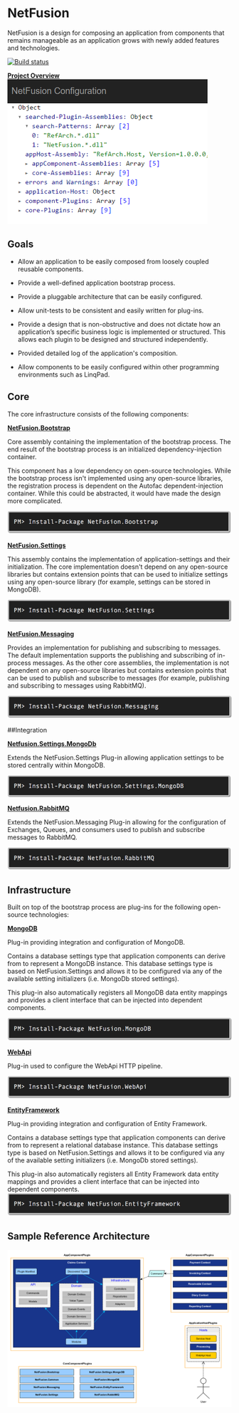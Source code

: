 # NetFusion
NetFusion is a design for composing an application from components that remains manageable as an application grows with newly added features and technologies.

[![Build status](https://ci.appveyor.com/api/projects/status/8k6l6lvmuulk2y94?svg=true)](https://ci.appveyor.com/project/grecosoft/netfusion)

**[Project Overview](https://docs.google.com/presentation/d/10CKV0Vc4d0YuIh5JHq6Mgzh7nDx2BFEytFrx2vDL4po/edit?usp=sharing)**
![image](./img/NetFusionLog-0.PNG)

## Goals
* Allow an application to be easily composed from loosely coupled reusable components.

* Provide a well-defined application bootstrap process.

* Provide a pluggable architecture that can be easily configured.

* Allow unit-tests to be consistent and easily written for plug-ins. 

* Provide a design that is non-obstructive and does not dictate how an application’s specific business logic is implemented or structured.  This allows each plugin to be designed and structured independently.

* Provided detailed log of the application's composition.

* Allow components to be easily configured within other programming environments such as LinqPad.

## Core
The core infrastructure consists of the following components:

**[NetFusion.Bootstrap](./src/NetFusion/NetFusion.Bootstrap/README.md)**

Core assembly containing the implementation of the bootstrap process.  The end result of the bootstrap process is an initialized dependency-injection container.  

This component has a low dependency on open-source technologies.  While the bootstrap process isn't implemented using any open-source libraries, the registration process is dependent on the Autofac dependent-injection container.  While this could be abstracted, it would have made the design more complicated.      

![image](./img/Nuget-NetFusion.Bootstrap.png)

**[NetFusion.Settings](./src/NetFusion/NetFusion.Settings/README.md)**

This assembly contains the implementation of application-settings and their initialization.  The core implementation doesn't depend on any open-source libraries but contains extension points that can be used to initialize settings using any open-source library (for example, settings can be stored in MongoDB).

![image](./img/Nuget-NetFusion.Settings.png)

**[NetFusion.Messaging](./src/NetFusion/NetFusion.Messaging/README.md)**

Provides an implementation for publishing and subscribing to messages.  The default implementation supports the publishing and subscribing of in-process messages.  As the other core assemblies, the implementation is not dependent on any open-source libraries but contains extension points that can be used to publish and subscribe to messages (for example, publishing and subscribing to messages using RabbitMQ). 

![image](./img/Nuget-NetFusion.Messaging.png)

##Integration

**[Netfusion.Settings.MongoDb](./src/NetFusion/NetFusion.Settings.MongoDB/README.md)**

Extends the NetFusion.Settings Plug-in allowing application settings to be stored centrally within MongoDB.

![image](./img/Nuget-NetFusion.Settings.MongoDB.png)

**[Netfusion.RabbitMQ](./src/NetFusion/NetFusion.RabbitMQ/README.md)**

Extends the NetFusion.Messaging Plug-in allowing for the configuration of Exchanges, Queues, and consumers used to publish and subscribe messages to RabbitMQ.

![image](./img/Nuget-NetFusion.RabbitMQ.png)

## Infrastructure
Built on top of the bootstrap process are plug-ins for the following open-source technologies:

**[MongoDB](./src/NetFusion/NetFusion.MongoDB/README.md)**

Plug-in providing integration and configuration of MongoDB.  

Contains a database settings type that application components can derive from to represent a MongoDB instance.  This database settings type is based on NetFusion.Settings and allows it to be configured via any of the available setting initializers (i.e. MongoDb stored settings).  

This plug-in also automatically registers all MongoDB data entity mappings and provides a client interface that can be injected into dependent components.

![image](./img/Nuget-NetFusion.MongoDB.png)

**[WebApi](./src/NetFusion/NetFusion.WebApi/README.md)**

Plug-in used to configure the WebApi HTTP pipeline. 

![image](./img/Nuget-NetFusion.WebApi.png)

**[EntityFramework](./src/NetFusion/NetFusion.EntityFramework/README.md)**

Plug-in providing integration and configuration of Entity Framework.  

Contains a database settings type that application components can derive from to represent a relational database instance.  This database settings type is based on NetFusion.Settings and allows it to be configured via any of the available setting initializers (i.e. MongoDb stored settings).  

This plug-in also automatically registers all Entity Framework data entity mappings and provides a client interface that can be injected into dependent components.
![image](./img/Nuget-NetFusion.EntityFramework.png)

## Sample Reference Architecture
![image](./img/RefArch.png)